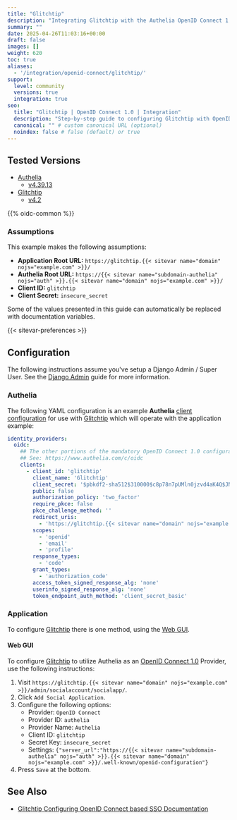 ```yaml
---
title: "Glitchtip"
description: "Integrating Glitchtip with the Authelia OpenID Connect 1.0 Provider."
summary: ""
date: 2025-04-26T11:03:16+00:00
draft: false
images: []
weight: 620
toc: true
aliases:
  - '/integration/openid-connect/glitchtip/'
support:
  level: community
  versions: true
  integration: true
seo:
  title: "Glitchtip | OpenID Connect 1.0 | Integration"
  description: "Step-by-step guide to configuring Glitchtip with OpenID Connect 1.0 for secure SSO. Enhance your login flow using Authelia’s modern identity management."
  canonical: "" # custom canonical URL (optional)
  noindex: false # false (default) or true
---
```


## Tested Versions

- [Authelia]
  - [v4.39.13](https://github.com/authelia/authelia/releases/tag/v4.39.13)
- [Glitchtip]
  - [v4.2](https://glitchtip.com/blog/2024-11-01-glitchtip-4-2-release)

{{% oidc-common %}}

### Assumptions

This example makes the following assumptions:

- __Application Root URL:__ `https://glitchtip.{{< sitevar name="domain" nojs="example.com" >}}/`
- __Authelia Root URL:__ `https://{{< sitevar name="subdomain-authelia" nojs="auth" >}}.{{< sitevar name="domain" nojs="example.com" >}}/`
- __Client ID:__ `glitchtip`
- __Client Secret:__ `insecure_secret`

Some of the values presented in this guide can automatically be replaced with documentation variables.

{{< sitevar-preferences >}}

## Configuration

The following instructions assume you've setup a Django Admin / Super User. See the
[Django Admin](https://glitchtip.com/documentation/install#django-admin) guide for more information.

### Authelia

The following YAML configuration is an example __Authelia__ [client configuration] for use with [Glitchtip] which will
operate with the application example:

```yaml {title="configuration.yml"}
identity_providers:
  oidc:
    ## The other portions of the mandatory OpenID Connect 1.0 configuration go here.
    ## See: https://www.authelia.com/c/oidc
    clients:
      - client_id: 'glitchtip'
        client_name: 'Glitchtip'
        client_secret: '$pbkdf2-sha512$310000$c8p78n7pUMln0jzvd4aK4Q$JNRBzwAo0ek5qKn50cFzzvE9RXV88h1wJn5KGiHrD0YKtZaR/nCb2CJPOsKaPK0hjf.9yHxzQGZziziccp6Yng'  # The digest of 'insecure_secret'.
        public: false
        authorization_policy: 'two_factor'
        require_pkce: false
        pkce_challenge_method: ''
        redirect_uris:
          - 'https://glitchtip.{{< sitevar name="domain" nojs="example.com" >}}/accounts/authelia/login/callback/'
        scopes:
          - 'openid'
          - 'email'
          - 'profile'
        response_types:
          - 'code'
        grant_types:
          - 'authorization_code'
        access_token_signed_response_alg: 'none'
        userinfo_signed_response_alg: 'none'
        token_endpoint_auth_method: 'client_secret_basic'
```

### Application

To configure [Glitchtip] there is one method, using the [Web GUI](#web-gui).

#### Web GUI

To configure [Glitchtip] to utilize Authelia as an [OpenID Connect 1.0] Provider, use the following instructions:

1. Visit `https://glitchtip.{{< sitevar name="domain" nojs="example.com" >}}/admin/socialaccount/socialapp/`.
2. Click `Add Social Application`.
3. Configure the following options:
   - Provider: `OpenID Connect`
   - Provider ID: `authelia`
   - Provider Name: `Authelia`
   - Client ID: `glitchtip`
   - Secret Key: `insecure_secret`
   - Settings: `{"server_url":"https://{{< sitevar name="subdomain-authelia" nojs="auth" >}}.{{< sitevar name="domain" nojs="example.com" >}}/.well-known/openid-configuration"}`
6. Press `Save` at the bottom.

## See Also

- [Glitchtip Configuring OpenID Connect based SSO Documentation](https://glitchtip.com/documentation/install#configuring-openid-connect-based-sso)

[Authelia]: https://www.authelia.com
[Glitchtip]: https://glitchtip.com/
[OpenID Connect 1.0]: ../../introduction.md
[client configuration]: ../../../../configuration/identity-providers/openid-connect/clients.md

